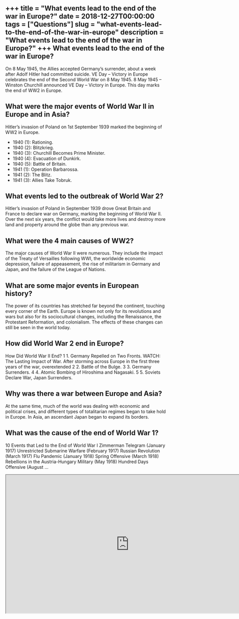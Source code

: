 +++
title = "What events lead to the end of the war in Europe?"
date = 2018-12-27T00:00:00
tags = ["Questions"]
slug = "what-events-lead-to-the-end-of-the-war-in-europe"
description = "What events lead to the end of the war in Europe?"
+++
What events lead to the end of the war in Europe?
-------------------------------------------------

On 8 May 1945, the Allies accepted Germany’s surrender, about a week after Adolf Hitler had committed suicide. VE Day – Victory in Europe celebrates the end of the Second World War on 8 May 1945. 8 May 1945 – Winston Churchill announced VE Day – Victory in Europe. This day marks the end of WW2 in Europe.

What were the major events of World War II in Europe and in Asia?
-----------------------------------------------------------------

Hitler’s invasion of Poland on 1st September 1939 marked the beginning of WW2 in Europe.

- 1940 (1): Rationing.
- 1940 (2): Blitzkrieg.
- 1940 (3): Churchill Becomes Prime Minister.
- 1940 (4): Evacuation of Dunkirk.
- 1940 (5): Battle of Britain.
- 1941 (1): Operation Barbarossa.
- 1941 (2): The Blitz.
- 1941 (3): Allies Take Tobruk.

What events led to the outbreak of World War 2?
-----------------------------------------------

Hitler’s invasion of Poland in September 1939 drove Great Britain and France to declare war on Germany, marking the beginning of World War II. Over the next six years, the conflict would take more lives and destroy more land and property around the globe than any previous war.

What were the 4 main causes of WW2?
-----------------------------------

The major causes of World War II were numerous. They include the impact of the Treaty of Versailles following WWI, the worldwide economic depression, failure of appeasement, the rise of militarism in Germany and Japan, and the failure of the League of Nations.

What are some major events in European history?
-----------------------------------------------

The power of its countries has stretched far beyond the continent, touching every corner of the Earth. Europe is known not only for its revolutions and wars but also for its sociocultural changes, including the Renaissance, the Protestant Reformation, and colonialism. The effects of these changes can still be seen in the world today.

How did World War 2 end in Europe?
----------------------------------

How Did World War II End? 1 1. Germany Repelled on Two Fronts. WATCH: The Lasting Impact of War. After storming across Europe in the first three years of the war, overextended 2 2. Battle of the Bulge. 3 3. Germany Surrenders. 4 4. Atomic Bombing of Hiroshima and Nagasaki. 5 5. Soviets Declare War, Japan Surrenders.

Why was there a war between Europe and Asia?
--------------------------------------------

At the same time, much of the world was dealing with economic and political crises, and different types of totalitarian regimes began to take hold in Europe. In Asia, an ascendant Japan began to expand its borders.

What was the cause of the end of World War 1?
---------------------------------------------

10 Events that Led to the End of World War I Zimmerman Telegram (January 1917) Unrestricted Submarine Warfare (February 1917) Russian Revolution (March 1917) Flu Pandemic (January 1918) Spring Offensive (March 1918) Rebellions in the Austria-Hungary Military (May 1918) Hundred Days Offensive (August …

<iframe allow="accelerometer; autoplay; clipboard-write; encrypted-media; gyroscope; picture-in-picture" allowfullscreen="" class="__youtube_prefs__  epyt-is-override  no-lazyload" data-no-lazy="1" data-origheight="433" data-origwidth="770" data-skipgform_ajax_framebjll="" height="433" id="_ytid_52616" loading="lazy" src="https://www.youtube.com/embed/dsDrYh2Af5Y?enablejsapi=1&autoplay=0&cc_load_policy=0&cc_lang_pref=&iv_load_policy=1&loop=0&modestbranding=0&rel=1&fs=1&playsinline=0&autohide=2&theme=dark&color=red&controls=1&" title="YouTube player" width="770"></iframe>